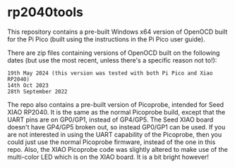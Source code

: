 # rp2040tools

This repository contains a pre-built Windows x64 version of OpenOCD built for the Pi Pico (built using the instructions in the Pi Pico user guide).

There are zip files containing versions of OpenOCD built on the following dates (but use the most recent, unless there's a specific reason not to!):
~~~
19th May 2024 (this version was tested with both Pi Pico and Xiao RP2040)
14th Oct 2023
28th September 2022
~~~

The repo also contains a pre-built version of Picoprobe, intended for Seed XIAO RP2040. It is the same as the normal Picoprobe build, except that the UART pins are on GP0/GP1, instead of GP4/GP5. The Seed XIAO board doesn't have GP4/GP5 broken out, so instead GP0/GP1 can be used. If you are not interested in using the UART capability of the Picoprobe, then you could just use the normal Picoprobe firmware, instead of the one in this repo. Also, the XIAO Picoprobe code was slightly altered to make use of the multi-color LED which is on the XIAO board. It is a bit bright however!

